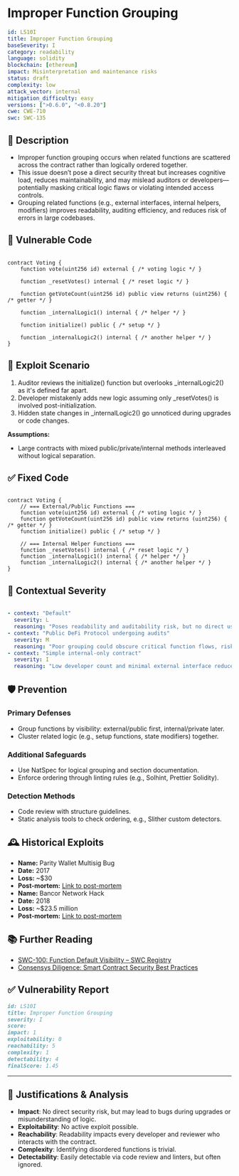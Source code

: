 # Improper Function Grouping

```YAML
id: LS10I
title: Improper Function Grouping
baseSeverity: I
category: readability
language: solidity
blockchain: [ethereum]
impact: Misinterpretation and maintenance risks
status: draft
complexity: low
attack_vector: internal
mitigation_difficulty: easy
versions: [">0.6.0", "<0.8.20"]
cwe: CWE-710
swc: SWC-135
```

## 📝 Description

- Improper function grouping occurs when related functions are scattered across the contract rather than logically ordered together. 
- This issue doesn’t pose a direct security threat but increases cognitive load, reduces maintainability, and may mislead auditors or developers—potentially masking critical logic flaws or violating intended access controls.
- Grouping related functions (e.g., external interfaces, internal helpers, modifiers) improves readability, auditing efficiency, and reduces risk of errors in large codebases.

## 🚨 Vulnerable Code

```solidity

contract Voting {
    function vote(uint256 id) external { /* voting logic */ }

    function _resetVotes() internal { /* reset logic */ }

    function getVoteCount(uint256 id) public view returns (uint256) { /* getter */ }

    function _internalLogic1() internal { /* helper */ }

    function initialize() public { /* setup */ }

    function _internalLogic2() internal { /* another helper */ }
}
```

## 🧪 Exploit Scenario

1. Auditor reviews the initialize() function but overlooks _internalLogic2() as it's defined far apart.
2. Developer mistakenly adds new logic assuming only _resetVotes() is involved post-initialization.
3. Hidden state changes in _internalLogic2() go unnoticed during upgrades or code changes.

**Assumptions:** 

- Large contracts with mixed public/private/internal methods interleaved without logical separation.

## ✅ Fixed Code

```solidity

contract Voting {
    // === External/Public Functions ===
    function vote(uint256 id) external { /* voting logic */ }
    function getVoteCount(uint256 id) public view returns (uint256) { /* getter */ }
    function initialize() public { /* setup */ }

    // === Internal Helper Functions ===
    function _resetVotes() internal { /* reset logic */ }
    function _internalLogic1() internal { /* helper */ }
    function _internalLogic2() internal { /* another helper */ }
}
```

## 🧭 Contextual Severity

```yaml

- context: "Default"
  severity: L
  reasoning: "Poses readability and auditability risk, but no direct user impact."
- context: "Public DeFi Protocol undergoing audits"
  severity: M
  reasoning: "Poor grouping could obscure critical function flows, risking auditor oversight."
- context: "Simple internal-only contract"
  severity: I
  reasoning: "Low developer count and minimal external interface reduces any risk of confusion."
```

## 🛡️ Prevention

### Primary Defenses

- Group functions by visibility: external/public first, internal/private later.
- Cluster related logic (e.g., setup functions, state modifiers) together.

### Additional Safeguards

- Use NatSpec for logical grouping and section documentation.
- Enforce ordering through linting rules (e.g., Solhint, Prettier Solidity).

### Detection Methods

- Code review with structure guidelines.
- Static analysis tools to check ordering, e.g., Slither custom detectors.

## 🕰️ Historical Exploits
 
- **Name:** Parity Wallet Multisig Bug  
- **Date:** 2017  
- **Loss:** ~$30  
- **Post-mortem:** [Link to post-mortem](https://blog.openzeppelin.com/on-the-parity-wallet-multisig-hack-405a8c12e8f7)  
- **Name:** Bancor Network Hack  
- **Date:** 2018  
- **Loss:** ~$23.5 million  
- **Post-mortem:** [Link to post-mortem](https://techcrunch.com/2018/07/10/bancor-loses-23-5m/)

## 📚 Further Reading

- [SWC-100: Function Default Visibility – SWC Registry](https://swcregistry.io/docs/SWC-100/)   
- [Consensys Diligence: Smart Contract Security Best Practices](https://diligence.consensys.io/categories/best-practice/)

## ✅ Vulnerability Report

```markdown
id: LS10I
title: Improper Function Grouping
severity: I
score:
impact: 1
exploitability: 0
reachability: 5
complexity: 1
detectability: 4
finalScore: 1.45
```

---

## 📄 Justifications & Analysis

- **Impact**: No direct security risk, but may lead to bugs during upgrades or misunderstanding of logic.
- **Exploitability**: No active exploit possible.
- **Reachability**: Readability impacts every developer and reviewer who interacts with the contract.
- **Complexity**: Identifying disordered functions is trivial.
- **Detectability**: Easily detectable via code review and linters, but often ignored.

